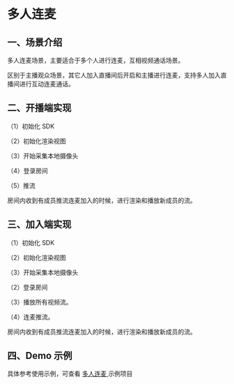 # 多人连麦

## <a name='1'></a>一、场景介绍

多人连麦场景，主要适合于多个人进行连麦，互相视频通话场景。

区别于主播观众场景，其它人加入直播间后开启和主播进行连麦，支持多人加入直播间进行互动连麦通话。

## <a name='2'></a>二、开播端实现

（1）初始化 SDK

（2）初始化渲染视图

（3）开始采集本地摄像头

（4）登录房间

（5）推流

房间内收到有成员推流连麦加入的时候，进行渲染和播放新成员的流。

## <a name='3'></a>三、加入端实现

（1）初始化 SDK

（2）初始化渲染视图

（3）开始采集本地摄像头

（2）登录房间

（3）播放所有视频流。

（4）连麦推流。

房间内收到有成员推流连麦加入的时候，进行渲染和播放新成员的流。

## <a name='4'></a>四、Demo 示例

具体参考使用示例，可查看 [多人连麦 ](/?p=/zh/android/rtc/download_sdk.md&k=LKdNguJq)示例项目